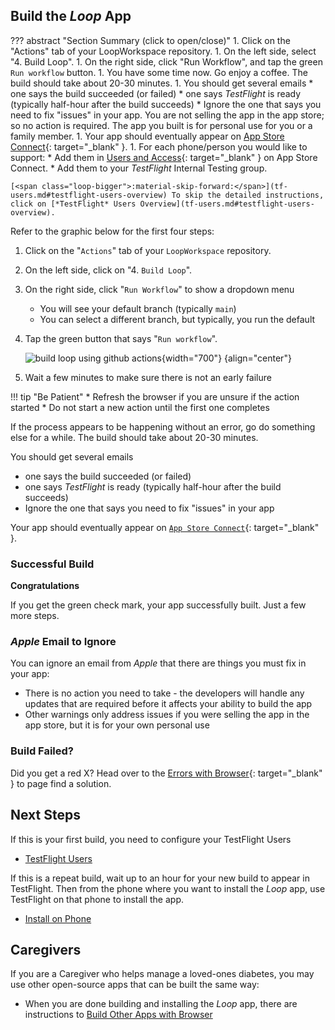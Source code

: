 ## Build the *Loop* App

??? abstract "Section Summary (click to open/close)"
    1. Click on the "Actions" tab of your LoopWorkspace repository.
    1. On the left side, select "4. Build Loop".
    1. On the right side, click "Run Workflow", and tap the green `Run workflow` button.
    1. You have some time now. Go enjoy a coffee. The build should take about 20-30 minutes.
    1. You should get several emails
        * one says the build succeeded (or failed)
        * one says *TestFlight* is ready (typically half-hour after the build succeeds)
        * Ignore the one that says you need to fix "issues" in your app. You are not selling the app in the app store; so no action is required. The app you built is for personal use for you or a family member.
    1. Your app should eventually appear on [App Store Connect](https://appstoreconnect.apple.com/apps){: target="_blank" }.
    1. For each phone/person you would like to support:
        * Add them in [Users and Access](https://appstoreconnect.apple.com/access/users){: target="_blank" } on App Store Connect.
        * Add them to your *TestFlight* Internal Testing group.

    [<span class="loop-bigger">:material-skip-forward:</span>](tf-users.md#testflight-users-overview) To skip the detailed instructions, click on [*TestFlight* Users Overview](tf-users.md#testflight-users-overview).

Refer to the graphic below for the first four steps:

1. Click on the "`Actions`" tab of your <code>LoopWorkspace</code> repository.
1. On the left side, click on "4. `Build Loop`".
1. On the right side, click "`Run Workflow`" to show a dropdown menu
    * You will see your default branch (typically `main`)
    * You can select a different branch, but typically, you run the default
1. Tap the green button that says "`Run workflow`".

    ![build loop using github actions](img/action-04-build-loop.svg){width="700"}
    {align="center"}

1. Wait a few minutes to make sure there is not an early failure

!!! tip "Be Patient"
    * Refresh the browser if you are unsure if the action started
    * Do not start a new action until the first one completes

If the process appears to be happening without an error, go do something else for a while. The build should take about 20-30 minutes.

You should get several emails

* one says the build succeeded (or failed)
* one says *TestFlight* is ready (typically half-hour after the build succeeds)
* Ignore the one that says you need to fix "issues" in your app

Your app should eventually appear on [`App Store Connect`](https://appstoreconnect.apple.com/apps){: target="_blank" }.

### Successful Build

**Congratulations**

If you get the green check mark, your app successfully built. Just a few more steps.

### *Apple* Email to Ignore

You can ignore an email from *Apple* that there are things you must fix in your app:

*  There is no action you need to take - the developers will handle any updates that are required before it affects your ability to build the app
* Other warnings only address issues if you were selling the app in the app store, but it is for your own personal use

### Build Failed?

Did you get a red X? Head over to the [Errors with Browser](bb-errors.md){: target="_blank" } to page find a solution.

## Next Steps

If this is your first build, you need to configure your TestFlight Users

* [TestFlight Users](tf-users.md)

If this is a repeat build, wait up to an hour for your new build to appear in TestFlight. Then from the phone where you want to install the *Loop* app, use TestFlight on that phone to install the app.

* [Install on Phone](phone-install.md)

## Caregivers

If you are a Caregiver who helps manage a loved-ones diabetes, you may use other open-source apps that can be built the same way:

* When you are done building and installing the *Loop* app, there are instructions to [Build Other Apps with Browser](other-apps.md)
